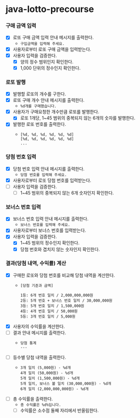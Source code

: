# java-lotto-precourse

### 구매 금액 입력

- [x] 로또 구매 금액 입력 안내 메시지를 출력한다.
    - `구입금액을 입력해 주세요.`
- [x] 사용자로부터 로또 구매 금액을 입력받는다.
- [x] 사용자 입력을 검증한다.
    - [x] 양의 정수 범위인지 확인한다. 
    - [x] 1,000 단위의 정수인지 확인한다.

### 로또 발행

- [x] 발행할 로또의 개수를 구한다.
- [x] 로또 구매 개수 안내 메시지를 출력한다.
    - `%d개를 구매했습니다.`
- [x] 사용자가 구매요청한 개수만큼 로또를 발행한다.
    - [x] 로또 1개당, 1~45 범위의 중복되지 않는 6개의 숫자를 발행한다.
- [x] 발행한 로또 번호를 출력한다.
    - ```
      [%d, %d, %d, %d, %d, %d]
      [%d, %d, %d, %d, %d, %d]
      ...
      ```

### 당첨 번호 입력

- [x] 당첨 번호 입력 안내 메시지를 출력한다.
    - `당첨 번호를 입력해 주세요.`
- [x] 사용자로부터 로또 당첨 번호를 입력받는다.
- [ ] 사용자 입력을 검증한다.
    - [ ] 1~45 범위의 중복되지 않는 6개 숫자인지 확인한다.

### 보너스 번호 입력

- [x] 보너스 번호 입력 안내 메시지를 출력한다.
    - `보너스 번호를 입력해 주세요.`
- [x] 사용자로부터 보너스 번호를 입력받는다.
- [x] 사용자 입력을 검증한다.
    - [x] 1~45 범위의 정수인지 확인한다.
    - [x] 당첨 번호와 겹치지 않는 숫자인지 확인한다.

### 결과(당첨 내역, 수익률) 계산

- [x] 구매한 로또와 당첨 번호를 비교해 당첨 내역을 계산한다.
    - ```
      [당첨 기준과 금액]

      1등: 6개 번호 일치 / 2,000,000,000원
      2등: 5개 번호 + 보너스 번호 일치 / 30,000,000원
      3등: 5개 번호 일치 / 1,500,000원
      4등: 4개 번호 일치 / 50,000원
      5등: 3개 번호 일치 / 5,000원
      ```
- [x] 사용자의 수익률을 계산한다.
- [ ] 결과 안내 메시지를 출력한다.
    - ```
      당첨 통계
      ---
      ```
- [ ] 등수별 당첨 내역을 출력한다.
    - ```
      3개 일치 (5,000원) - %d개
      4개 일치 (50,000원) - %d개
      5개 일치 (1,500,000원) - %d개
      5개 일치, 보너스 볼 일치 (30,000,000원) - %d개
      6개 일치 (2,000,000,000원) - %d개
      ```
- [ ] 총 수익률을 출력한다.
    - `총 수익률은 %d%입니다.`
    - [ ] 수익률은 소수점 둘째 자리에서 반올림한다. 